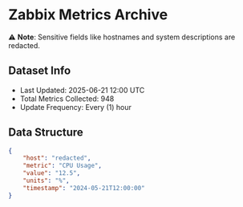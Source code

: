 # Zabbix Metrics Archive

⚠️ **Note**: Sensitive fields like hostnames and system descriptions are redacted.

## Dataset Info
- Last Updated: 2025-06-21 12:00 UTC
- Total Metrics Collected: 948
- Update Frequency: Every (1) hour

## Data Structure
```json
{
    "host": "redacted",
    "metric": "CPU Usage",
    "value": "12.5",
    "units": "%",
    "timestamp": "2024-05-21T12:00:00"
}
```
